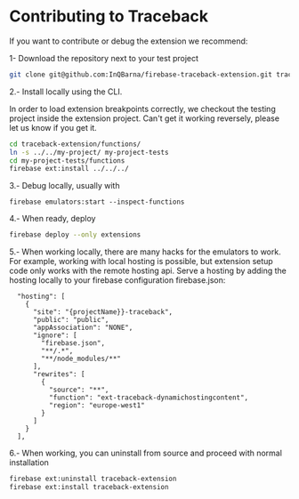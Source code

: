 # Contributing to Traceback

If you want to contribute or debug the extension we recommend:

1- Download the repository next to your test project
```bash
git clone git@github.com:InQBarna/firebase-traceback-extension.git traceback-extension
```
2.- Install locally using the CLI.

In order to load extension breakpoints correctly, we checkout the testing project inside 
the extension project. Can't get it working reversely, please let us know if you get it.

```bash
cd traceback-extension/functions/
ln -s ../../my-project/ my-project-tests
cd my-project-tests/functions
firebase ext:install ../../../
```
3.- Debug locally, usually with

```
firebase emulators:start --inspect-functions
```

4.- When ready, deploy
```bash
firebase deploy --only extensions
```

5.- When working locally, there are many hacks for the emulators to work. 
For example, working with local hosting is possible, but extension setup code
only works with the remote hosting api.
Serve a hosting by adding the hosting locally to your firebase configuration
firebase.json:

```
  "hosting": [
    {
      "site": "{projectName}}-traceback",
      "public": "public",
      "appAssociation": "NONE",
      "ignore": [
        "firebase.json",
        "**/.*",
        "**/node_modules/**"
      ],
      "rewrites": [
        {
          "source": "**",
          "function": "ext-traceback-dynamichostingcontent",
          "region": "europe-west1"
        }
      ]
    }
  ],
```

6.- When working, you can uninstall from source and proceed with normal installation

```bash
firebase ext:uninstall traceback-extension
firebase ext:install traceback-extension
```